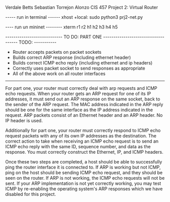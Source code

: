 Verdale Betts
Sebastian Torrejon Alonzo
CIS 457 Project 2: Virtual Router

----- run in terminal ------
xhost +local:
sudo python3 prj2-net.py

---- run un mininet --------
xterm r1 r2 h1 h2 h3 h4 h5

---------------------------- TO DO: PART ONE ------------------------------
------ TODO: -----------

- Router accepts packets on packet sockets
- Builds correct ARP response (including ethernet header)
- Builds correct ICMP echo reply (including ethernet and ip headers)
- Correctly uses packet socket to send responses as appropriate
- All of the above work on all router interfaces

---

For part one, your router must correctly deal with arp requests and ICMP echo requests. When your router gets an ARP request for one of its IP addresses, it must send out an ARP response on the same socket, back to the sender of the ARP request. The MAC address indicated in the ARP reply should be one for the same interface as the IP address indicated in the request. ARP packets consist of an Ethernet header and an ARP header. No IP header is used.

Additionally for part one, your router must correctly respond to ICMP echo request packets with any of its own IP addresses as the destination. The correct action to take when receiving an ICMP echo request is to send an ICMP echo reply with the same ID, sequence number, and data as the response. You must correctly construct the Ethernet, IP, and ICMP headers.

Once these two steps are completed, a host should be able to successfully ping the router interface it is connected to. If ARP is working but not ICMP, ping on the host should be sending ICMP echo request, and they should be seen on the router. If ARP is not working, the ICMP echo requests will not be sent. If your ARP implementation is not yet correctly working, you may test ICMP by re-enabling the operating system's ARP responses which we have disabled for this project.
